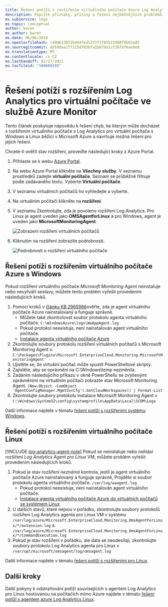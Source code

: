 ```yaml
---
title: Řešení potíží s rozšířením virtuálního počítače Azure Log Analytics
description: Popište příznaky, příčiny a řešení nejběžnějších problémů s rozšířením Log Analytics virtuálního počítače pro virtuální počítače Azure s Windows a Linux.
ms.subservice: logs
ms.topic: conceptual
author: bwren
ms.author: bwren
ms.date: 06/06/2019
ms.openlocfilehash: c499633931bd44fed5372f1f05521980f0b61a85
ms.sourcegitcommit: e559daa1f7115d703bfa1b87da1cf267bf6ae9e8
ms.translationtype: MT
ms.contentlocale: cs-CZ
ms.lasthandoff: 02/17/2021
ms.locfileid: "100609295"
---
```

# <a name="troubleshooting-the-log-analytics-vm-extension-in-azure-monitor"></a>Řešení potíží s rozšířením Log Analytics pro virtuální počítače ve službě Azure Monitor
Tento článek poskytuje nápovědu k řešení chyb, ke kterým může docházet s rozšířením virtuálního počítače s Log Analytics pro virtuální počítače s Windows a Linux běžící v Microsoft Azure a navrhuje možná řešení pro jejich řešení.

Chcete-li ověřit stav rozšíření, proveďte následující kroky z Azure Portal.

1. Přihlaste se k webu [Azure Portal](https://portal.azure.com).
2. Na webu Azure Portal klikněte na **Všechny služby**. V seznamu prostředků zadejte **virtuální počítače**. Seznam se průběžně filtruje podle zadávaného textu. Vyberte **Virtuální počítače**.
3. V seznamu virtuálních počítačů ho vyhledejte a vyberte.
3. Na virtuálním počítači klikněte na **rozšíření**.
4. V seznamu Zkontrolujte, zda je povoleno rozšíření Log Analytics.  Pro Linux je agent uveden jako **OMSAgentforLinux** a pro Windows, agent je uveden jako **MicrosoftMonitoringAgent**.

   ![Zobrazení rozšíření virtuálních počítačů](./media/vmext-troubleshoot/log-analytics-vmview-extensions.png)

4. Kliknutím na rozšíření zobrazíte podrobnosti. 

   ![Podrobnosti o rozšíření virtuálního počítače](./media/vmext-troubleshoot/log-analytics-vmview-extensiondetails.png)

## <a name="troubleshooting-azure-windows-vm-extension"></a>Řešení potíží s rozšířením virtuálního počítače Azure s Windows

Pokud rozšíření virtuálního počítače *Microsoft Monitoring Agent* neinstaluje nebo nevytváří sestavy, můžete tento problém vyřešit provedením následujících kroků.

1. Pomocí kroků v [článku KB 2965986](https://support.microsoft.com/kb/2965986#mt1)ověřte, zda je agent virtuálního počítače Azure nainstalovaný a funguje správně.
   * Můžete také zkontrolovat soubor protokolu agenta virtuálního počítače. `C:\WindowsAzure\logs\WaAppAgent.log`
   * Pokud protokol neexistuje, není nainstalován agent virtuálního počítače.
   * [Instalace agenta virtuálního počítače Azure](../vm/quick-collect-azurevm.md#enable-the-log-analytics-vm-extension)
2. Zkontrolujte soubory protokolu rozšíření virtuálních počítačů s Microsoft Monitoring Agent v. `C:\Packages\Plugins\Microsoft.EnterpriseCloud.Monitoring.MicrosoftMonitoringAgent`
3. Ujistěte se, že virtuální počítač může spustit PowerShellové skripty.
4. Zajistěte, aby se oprávnění na C:\Windows\temp nezměnila.
5. Zadáním následujícího příkazu v okně PowerShellu se zvýšenými oprávněními na virtuálním počítači zobrazte stav Microsoft Monitoring Agent. `(New-Object -ComObject 'AgentConfigManager.MgmtSvcCfg').GetCloudWorkspaces() | Format-List`
6. Zkontrolujte soubory protokolu instalace Microsoft Monitoring Agent v `C:\Windows\System32\config\systemprofile\AppData\Local\SCOM\Logs`

Další informace najdete v tématu [řešení potíží s rozšířeními systému Windows](../../virtual-machines/extensions/oms-windows.md).

## <a name="troubleshooting-linux-vm-extension"></a>Řešení potíží s rozšířením virtuálního počítače Linux
[!INCLUDE [log-analytics-agent-note](../../../includes/log-analytics-agent-note.md)] 
Pokud se neinstaluje nebo nehlásí rozšíření *Log Analytics Agent pro Linux* VM, můžete problém vyřešit provedením následujících kroků.

1. Pokud je stav rozšíření *neznámá* kontrola, jestli je agent virtuálního počítače Azure nainstalovaný a funguje správně, Projděte si soubor protokolu agenta virtuálního počítače. `/var/log/waagent.log`
   * Pokud protokol neexistuje, není nainstalován agent virtuálního počítače.
   * [Instalace agenta virtuálního počítače Azure do virtuálních počítačů se systémem Linux](../../virtual-machines/extensions/agent-linux.md#installation)
2. U dalších stavů, které nejsou v pořádku, zkontrolujte soubory protokolů rozšíření Log Analytics agenta pro Linux VM v systému `/var/log/azure/Microsoft.EnterpriseCloud.Monitoring.OmsAgentForLinux/*/extension.log` a. `/var/log/azure/Microsoft.EnterpriseCloud.Monitoring.OmsAgentForLinux/*/CommandExecution.log`
3. Pokud je stav rozšíření v pořádku, ale data se neodesílají, zkontrolujte soubory protokolu Log Analytics agenta pro Linux v `/var/opt/microsoft/omsagent/log/omsagent.log`

Další informace najdete v tématu [řešení potíží s rozšířeními pro Linux](../../virtual-machines/extensions/oms-linux.md).

## <a name="next-steps"></a>Další kroky

Další pokyny k odstraňování potíží souvisejících s agentem Log Analytics pro Linux hostovanou na počítačích mimo Azure najdete v tématu [řešení potíží s agentem azure Log Analytics Linux](../agents/agent-linux-troubleshoot.md).